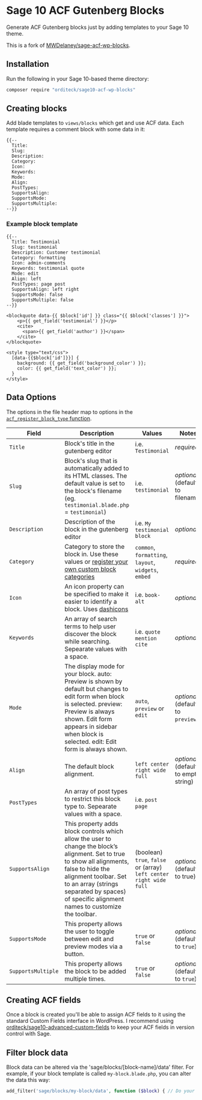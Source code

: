 # Sage 10 ACF Gutenberg Blocks

Generate ACF Gutenberg blocks just by adding templates to your Sage 10 theme.

This is a fork of [MWDelaney/sage-acf-wp-blocks](https://github.com/MWDelaney/sage-acf-wp-blocks).

## Installation

Run the following in your Sage 10-based theme directory:

```sh
composer require "orditeck/sage10-acf-wp-blocks"
```

## Creating blocks

Add blade templates to `views/blocks` which get and use ACF data. Each template requires a comment block with some data in it:

```blade
{{--
  Title:
  Slug:
  Description:
  Category:
  Icon:
  Keywords:
  Mode:
  Align:
  PostTypes:
  SupportsAlign:
  SupportsMode:
  SupportsMultiple:
--}}
```

### Example block template

```blade
{{--
  Title: Testimonial
  Slug: testimonial
  Description: Customer testimonial
  Category: formatting
  Icon: admin-comments
  Keywords: testimonial quote
  Mode: edit
  Align: left
  PostTypes: page post
  SupportsAlign: left right
  SupportsMode: false
  SupportsMultiple: false
--}}

<blockquote data-{{ $block['id'] }} class="{{ $block['classes'] }}">
    <p>{{ get_field('testimonial') }}</p>
    <cite>
      <span>{{ get_field('author') }}</span>
    </cite>
</blockquote>

<style type="text/css">
  [data-{{$block['id']}}] {
    background: {{ get_field('background_color') }};
    color: {{ get_field('text_color') }};
  }
</style>
```

## Data Options

The options in the file header map to options in the [`acf_register_block_type` function](https://www.advancedcustomfields.com/resources/acf_register_block_type/).

| Field              | Description                                                                                                                                                                                                                                                          | Values                                                                 | Notes                                 |
| ------------------ | -------------------------------------------------------------------------------------------------------------------------------------------------------------------------------------------------------------------------------------------------------------------- | ---------------------------------------------------------------------- | ------------------------------------- |
| `Title`            | Block's title in the gutenberg editor                                                                                                                                                                                                                                | i.e. `Testimonial`                                                     | _required_                            |
| `Slug`             | Block's slug that is automatically added to its HTML classes. The default value is set to the block's filename (eg. `testimonial.blade.php` = `testimonial`)                                                                                                         | i.e. `testimonial`                                                     | _optional_ (defaults to filename)     |
| `Description`      | Description of the block in the gutenberg editor                                                                                                                                                                                                                     | i.e. `My testimonial block`                                            | _optional_                            |
| `Category`         | Category to store the block in. Use these values or [register your own custom block categories](https://wordpress.org/gutenberg/handbook/extensibility/extending-blocks/#managing-block-categories)                                                                  | `common`, `formatting`, `layout`, `widgets`, `embed`                   | _required_                            |
| `Icon`             | An icon property can be specified to make it easier to identify a block. Uses [dashicons](https://developer.wordpress.org/resource/dashicons/)                                                                                                                       | i.e. `book-alt`                                                        | _optional_                            |
| `Keywords`         | An array of search terms to help user discover the block while searching. Sepearate values with a space.                                                                                                                                                             | i.e. `quote mention cite`                                              | _optional_                            |
| `Mode`             | The display mode for your block. auto: Preview is shown by default but changes to edit form when block is selected. preview: Preview is always shown. Edit form appears in sidebar when block is selected. edit: Edit form is always shown.                          | `auto`, `preview` or `edit`                                            | _optional_ (defaults to `preview`)    |
| `Align`            | The default block alignment.                                                                                                                                                                                                                                         | `left center right wide full`                                          | _optional_ (defaults to empty string) |
| `PostTypes`        | An array of post types to restrict this block type to. Sepearate values with a space.                                                                                                                                                                                | i.e. `post page`                                                       |
| `SupportsAlign`    | This property adds block controls which allow the user to change the block’s alignment. Set to true to show all alignments, false to hide the alignment toolbar. Set to an array (strings separated by spaces) of specific alignment names to customize the toolbar. | (boolean) `true`, `false`<br> or (array) `left center right wide full` | _optional_ (defaults to true)         |
| `SupportsMode`     | This property allows the user to toggle between edit and preview modes via a button.                                                                                                                                                                                 | `true` or `false`                                                      | _optional_ (defaults to `true`)       |
| `SupportsMultiple` | This property allows the block to be added multiple times.                                                                                                                                                                                                           | `true` or `false`                                                      | _optional_ (defaults to `true`)       |

## Creating ACF fields

Once a block is created you'll be able to assign ACF fields to it using the standard Custom Fields interface in WordPress. I recommend using [orditeck/sage10-advanced-custom-fields](https://github.com/orditeck/sage10-advanced-custom-fields) to keep your ACF fields in version control with Sage.

## Filter block data

Block data can be altered via the 'sage/blocks/[block-name]/data' filter. For example, if your block template is called `my-block.blade.php`, you can alter the data this way:

```php
add_filter('sage/blocks/my-block/data', function ($block) { // Do your thing here. });
```
